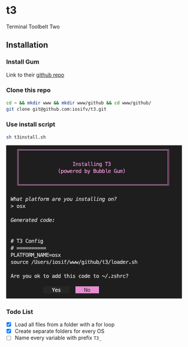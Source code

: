 # t3
Terminal Toolbelt Two

## Installation

### Install Gum
Link to their [github repo]([here](https://github.com/charmbracelet/gum))

### Clone this repo
```bash
cd ~ && mkdir www && mkdir www/github && cd www/github/
git clone git@github.com:iosifv/t3.git
```

### Use install script

```bash
sh t3install.sh
```

![](media/installer.jpg)


### Todo List
- [x] Load all files from a folder with a for loop
- [x] Create separate folders for every OS
- [ ] Name every variable with prefix `T3_`
